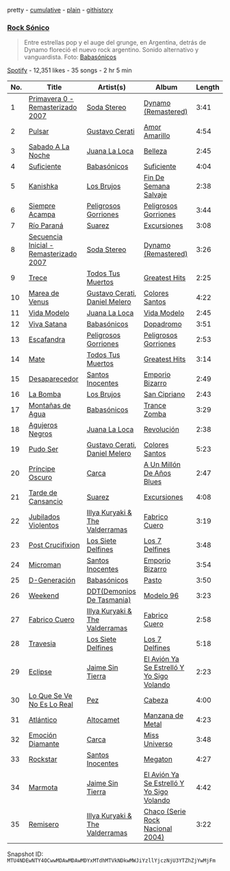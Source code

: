 pretty - [cumulative](/playlists/cumulative/37i9dQZF1DWT0pl0yubzJM.md) - [plain](/playlists/plain/37i9dQZF1DWT0pl0yubzJM) - [githistory](https://github.githistory.xyz/mackorone/spotify-playlist-archive/blob/main/playlists/plain/37i9dQZF1DWT0pl0yubzJM)

### [Rock Sónico](https://open.spotify.com/playlist/37i9dQZF1DWT0pl0yubzJM)

> Entre estrellas pop y el auge del grunge, en Argentina, detrás de Dynamo floreció el nuevo rock argentino\. Sonido alternativo y vanguardista\. Foto: <a href="spotify:user:spotify:playlist:37i9dQZF1DXas2oQWNGMlz">Babasónicos</a>

[Spotify](https://open.spotify.com/user/spotify) - 12,351 likes - 35 songs - 2 hr 5 min

| No. | Title | Artist(s) | Album | Length |
|---|---|---|---|---|
| 1 | [Primavera 0 \- Remasterizado 2007](https://open.spotify.com/track/2V4aobDkpJD7e36J8xPCL6) | [Soda Stereo](https://open.spotify.com/artist/7An4yvF7hDYDolN4m5zKBp) | [Dynamo \(Remastered\)](https://open.spotify.com/album/4bfwXuecOmNVlPM5RStAiQ) | 3:41 |
| 2 | [Pulsar](https://open.spotify.com/track/1wKVB62P4Lmk7aI7GL2EXK) | [Gustavo Cerati](https://open.spotify.com/artist/1QOmebWGB6FdFtW7Bo3F0W) | [Amor Amarillo](https://open.spotify.com/album/75onhE4ne52iMHlVcpHUKR) | 4:54 |
| 3 | [Sabado A La Noche](https://open.spotify.com/track/3Aa4WYAaWgoZLrvwsTgKD8) | [Juana La Loca](https://open.spotify.com/artist/1B77gQZWI3khQYI19R9YUE) | [Belleza](https://open.spotify.com/album/5fo4yhqxaQ9fYwbuT8xxtB) | 2:45 |
| 4 | [Suficiente](https://open.spotify.com/track/07lP2RVrouzThLF2YrQhNY) | [Babasónicos](https://open.spotify.com/artist/2F9pvj94b52wGKs0OqiNi2) | [Suficiente](https://open.spotify.com/album/6QHcLH6gONOg3cklJI5JyI) | 4:04 |
| 5 | [Kanishka](https://open.spotify.com/track/54hZ4XVJ0xdp6teJVyHgn8) | [Los Brujos](https://open.spotify.com/artist/3DnlTB4No4W6fO6Qvghnm4) | [Fin De Semana Salvaje](https://open.spotify.com/album/2IUqHJOcTUpX8xXdjnpcdo) | 2:38 |
| 6 | [Siempre Acampa](https://open.spotify.com/track/1o1EKep0fZJGlSyL6oAuLp) | [Peligrosos Gorriones](https://open.spotify.com/artist/6po2f29ob2NrxTHXbsSS9i) | [Peligrosos Gorriones](https://open.spotify.com/album/2CT63e7WwSrHiEPpLcn41S) | 3:44 |
| 7 | [Río Paraná](https://open.spotify.com/track/3ErnpA5sFpJbCQTkwp7CEK) | [Suarez](https://open.spotify.com/artist/3UmO1Acb6OVGSfiLnYe69n) | [Excursiones](https://open.spotify.com/album/4snJPKc4DWPKigaOSJpsKx) | 3:08 |
| 8 | [Secuencia Inicial \- Remasterizado 2007](https://open.spotify.com/track/2fbNuOkVZWhccPEqnuxXvk) | [Soda Stereo](https://open.spotify.com/artist/7An4yvF7hDYDolN4m5zKBp) | [Dynamo \(Remastered\)](https://open.spotify.com/album/4bfwXuecOmNVlPM5RStAiQ) | 3:26 |
| 9 | [Trece](https://open.spotify.com/track/26CbBuWyZ6mX4V2xuk3ZHa) | [Todos Tus Muertos](https://open.spotify.com/artist/4Pi85oI4dmppSqROLj7rgy) | [Greatest Hits](https://open.spotify.com/album/0a03syBke2aEXcFJfkIuPl) | 2:25 |
| 10 | [Marea de Venus](https://open.spotify.com/track/0SPPSkIttUSFTmHbyLmLUG) | [Gustavo Cerati](https://open.spotify.com/artist/1QOmebWGB6FdFtW7Bo3F0W), [Daniel Melero](https://open.spotify.com/artist/5ohM2ZA35IpUZNIAiK4RoY) | [Colores Santos](https://open.spotify.com/album/51R5xJIi26jma8Bsr4rsZ2) | 4:22 |
| 11 | [Vida Modelo](https://open.spotify.com/track/3PCEWh4cgGYQAafaR095tx) | [Juana La Loca](https://open.spotify.com/artist/1B77gQZWI3khQYI19R9YUE) | [Vida Modelo](https://open.spotify.com/album/7AHZl3Y5Y76pObzW9s8SSZ) | 2:45 |
| 12 | [Viva Satana](https://open.spotify.com/track/0loEmNQULerxi9kzWW2g6L) | [Babasónicos](https://open.spotify.com/artist/2F9pvj94b52wGKs0OqiNi2) | [Dopadromo](https://open.spotify.com/album/3ff4NiG7SdGKqAaHXd35xl) | 3:51 |
| 13 | [Escafandra](https://open.spotify.com/track/09XkPoMOoWRiwMkwMMcCN1) | [Peligrosos Gorriones](https://open.spotify.com/artist/6po2f29ob2NrxTHXbsSS9i) | [Peligrosos Gorriones](https://open.spotify.com/album/2CT63e7WwSrHiEPpLcn41S) | 2:53 |
| 14 | [Mate](https://open.spotify.com/track/4P8jmtTh7Uff7vcUCXsNaY) | [Todos Tus Muertos](https://open.spotify.com/artist/4Pi85oI4dmppSqROLj7rgy) | [Greatest Hits](https://open.spotify.com/album/0a03syBke2aEXcFJfkIuPl) | 3:14 |
| 15 | [Desaparecedor](https://open.spotify.com/track/6ohy3zxxhD0G7Fcj7PGqjw) | [Santos Inocentes](https://open.spotify.com/artist/5fs9bxwPJ4ofGlFFY67U8I) | [Emporio Bizarro](https://open.spotify.com/album/4zDPNXUEKor41wMycCTzpC) | 2:49 |
| 16 | [La Bomba](https://open.spotify.com/track/0IjJ1dAp6J9uPo2lKfYyyk) | [Los Brujos](https://open.spotify.com/artist/3DnlTB4No4W6fO6Qvghnm4) | [San Cipriano](https://open.spotify.com/album/12iVcnNuzN4LQNu8G5Tbv9) | 2:43 |
| 17 | [Montañas de Agua](https://open.spotify.com/track/0zwHOcDekNtzpTbQ81dK7G) | [Babasónicos](https://open.spotify.com/artist/2F9pvj94b52wGKs0OqiNi2) | [Trance Zomba](https://open.spotify.com/album/67kcVCT0DElUimIfyZ2MyS) | 3:29 |
| 18 | [Agujeros Negros](https://open.spotify.com/track/6ezOz2rI1ASy14JcgKZZxK) | [Juana La Loca](https://open.spotify.com/artist/1B77gQZWI3khQYI19R9YUE) | [Revolución](https://open.spotify.com/album/4ifo89f4dmFGOsB0Exme9O) | 2:38 |
| 19 | [Pudo Ser](https://open.spotify.com/track/7wpwbzqjAsqqsrgps37ugy) | [Gustavo Cerati](https://open.spotify.com/artist/1QOmebWGB6FdFtW7Bo3F0W), [Daniel Melero](https://open.spotify.com/artist/5ohM2ZA35IpUZNIAiK4RoY) | [Colores Santos](https://open.spotify.com/album/51R5xJIi26jma8Bsr4rsZ2) | 5:23 |
| 20 | [Príncipe Oscuro](https://open.spotify.com/track/42tVa3K9P6LrWxCStRlVXL) | [Carca](https://open.spotify.com/artist/2IepsVr1DGAWIy15lh6sxC) | [A Un Millón De Años Blues](https://open.spotify.com/album/3MCGoXzDyQPl6rvbFwerHI) | 2:47 |
| 21 | [Tarde de Cansancio](https://open.spotify.com/track/5KjdESqDmt86SLyergPpQX) | [Suarez](https://open.spotify.com/artist/3UmO1Acb6OVGSfiLnYe69n) | [Excursiones](https://open.spotify.com/album/4snJPKc4DWPKigaOSJpsKx) | 4:08 |
| 22 | [Jubilados Violentos](https://open.spotify.com/track/7nDdswfFGTIw3Fa4Pu2K9V) | [Illya Kuryaki & The Valderramas](https://open.spotify.com/artist/2Rc3Tb5XUPF1YlnQwuPgjg) | [Fabrico Cuero](https://open.spotify.com/album/2yhZr7ec4SsHMRmkvAgQ7B) | 3:19 |
| 23 | [Post Crucifixion](https://open.spotify.com/track/1ewTI8EOJeLFxPM4v2i9Hh) | [Los Siete Delfines](https://open.spotify.com/artist/2xLKT7jhQNGm4lmivpjc1h) | [Los 7 Delfines](https://open.spotify.com/album/1c8bV0QDLCW2XQJquWEw9t) | 3:48 |
| 24 | [Microman](https://open.spotify.com/track/4YPzD1BIdoPdblMUth4yzj) | [Santos Inocentes](https://open.spotify.com/artist/5fs9bxwPJ4ofGlFFY67U8I) | [Emporio Bizarro](https://open.spotify.com/album/4zDPNXUEKor41wMycCTzpC) | 3:54 |
| 25 | [D\-Generación](https://open.spotify.com/track/1puFoga8mFmSoBXkUtRwjP) | [Babasónicos](https://open.spotify.com/artist/2F9pvj94b52wGKs0OqiNi2) | [Pasto](https://open.spotify.com/album/0iKLZXL2Hp0XJFlhAyFqHa) | 3:50 |
| 26 | [Weekend](https://open.spotify.com/track/6cXpVhsp9Ssfg9XuoqwjRK) | [DDT\(Demonios De Tasmania\)](https://open.spotify.com/artist/69jW8iAEWLTAcx7K21bY6v) | [Modelo 96](https://open.spotify.com/album/2ZwjZRXvyLPqhXLM4vkB5b) | 3:23 |
| 27 | [Fabrico Cuero](https://open.spotify.com/track/6N2wExoJG3MQe331rSTPAT) | [Illya Kuryaki & The Valderramas](https://open.spotify.com/artist/2Rc3Tb5XUPF1YlnQwuPgjg) | [Fabrico Cuero](https://open.spotify.com/album/2yhZr7ec4SsHMRmkvAgQ7B) | 2:58 |
| 28 | [Travesia](https://open.spotify.com/track/2sGSP1vuehQ4B1fOW57j4G) | [Los Siete Delfines](https://open.spotify.com/artist/2xLKT7jhQNGm4lmivpjc1h) | [Los 7 Delfines](https://open.spotify.com/album/1c8bV0QDLCW2XQJquWEw9t) | 5:18 |
| 29 | [Eclipse](https://open.spotify.com/track/36HSUDViFEJfQoPvuJqBn4) | [Jaime Sin Tierra](https://open.spotify.com/artist/4KzLzaLD6kJcOElGcQplR5) | [El Avión Ya Se Estrelló Y Yo Sigo Volando](https://open.spotify.com/album/3KqOKuyjoZO6Ypng9STafB) | 2:23 |
| 30 | [Lo Que Se Ve No Es Lo Real](https://open.spotify.com/track/2zop3NXKZxAoW5Z724yQzt) | [Pez](https://open.spotify.com/artist/00demsNI1p5KmzWGlrnrdh) | [Cabeza](https://open.spotify.com/album/6nvkqhyt32VZWrouHtbF6F) | 4:00 |
| 31 | [Atlántico](https://open.spotify.com/track/7nXLrabjv9W94NyjK8WNga) | [Altocamet](https://open.spotify.com/artist/0ZqTqI2yIMAtxEfDi0ZODe) | [Manzana de Metal](https://open.spotify.com/album/3eXS2iglmCZJ9feMoyX7dm) | 4:23 |
| 32 | [Emoción Diamante](https://open.spotify.com/track/4jVnGWG8LDOEbD7iOcWb2V) | [Carca](https://open.spotify.com/artist/2IepsVr1DGAWIy15lh6sxC) | [Miss Universo](https://open.spotify.com/album/1jwoX5cSB5SVcSt0onPYw4) | 3:48 |
| 33 | [Rockstar](https://open.spotify.com/track/7sUYCPMAKQFGn05M7bpTMz) | [Santos Inocentes](https://open.spotify.com/artist/5fs9bxwPJ4ofGlFFY67U8I) | [Megaton](https://open.spotify.com/album/5OEbnIMia7htVVS2xscmg6) | 4:27 |
| 34 | [Marmota](https://open.spotify.com/track/60i7zzErAk7saXLo9YVHpL) | [Jaime Sin Tierra](https://open.spotify.com/artist/4KzLzaLD6kJcOElGcQplR5) | [El Avión Ya Se Estrelló Y Yo Sigo Volando](https://open.spotify.com/album/3KqOKuyjoZO6Ypng9STafB) | 4:42 |
| 35 | [Remisero](https://open.spotify.com/track/3JoVclmCif9FgcaAbTLORJ) | [Illya Kuryaki & The Valderramas](https://open.spotify.com/artist/2Rc3Tb5XUPF1YlnQwuPgjg) | [Chaco \(Serie Rock Nacional 2004\)](https://open.spotify.com/album/45O6oTq4UxCeBcrccGPWDi) | 3:22 |

Snapshot ID: `MTU4NDEwNTY4OCwwMDAwMDAwMDYxMTdhMTVkNDkwMWJiYzllYjczNjU3YTZhZjYwMjFm`
